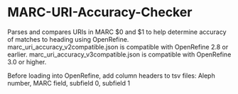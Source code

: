 # MARC-URI-Accuracy-Checker
Parses and compares URIs in MARC $0 and $1 to help determine accuracy of matches to heading using OpenRefine.  marc_uri_accuracy_v2compatible.json is compatible with OpenRefine 2.8 or earlier. marc_uri_accuracy_v3compatible.json is compatible with OpenRefine 3.0 or higher.

Before loading into OpenRefine, add column headers to tsv files: Aleph number, MARC field, subfield 0, subfield 1
